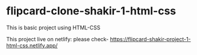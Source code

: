 # flipcard-clone-shakir-1-html-css
This is basic project using HTML-CSS 

This project live on netlify: please check- https://flipcard-shakir-project-1-html-css.netlify.app/
